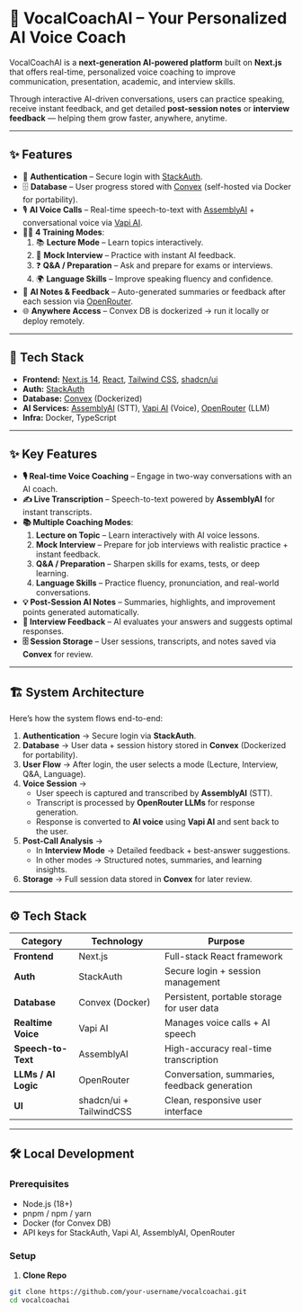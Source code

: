 # 🎤 VocalCoachAI – Your Personalized AI Voice Coach

VocalCoachAI is a **next-generation AI-powered platform** built on **Next.js** that offers real-time, personalized voice coaching to improve communication, presentation, academic, and interview skills.  

Through interactive AI-driven conversations, users can practice speaking, receive instant feedback, and get detailed **post-session notes** or **interview feedback** — helping them grow faster, anywhere, anytime.

---

## ✨ Features

- 🔑 **Authentication** – Secure login with [StackAuth](https://stackframe.dev/).
- 🗄️ **Database** – User progress stored with [Convex](https://convex.dev/) (self-hosted via Docker for portability).
- 🎙️ **AI Voice Calls** – Real-time speech-to-text with [AssemblyAI](https://www.assemblyai.com/) + conversational voice via [Vapi AI](https://vapi.ai/).
- 🧑‍🏫 **4 Training Modes**:
  1. 📚 **Lecture Mode** – Learn topics interactively.
  2. 💼 **Mock Interview** – Practice with instant AI feedback.
  3. ❓ **Q&A / Preparation** – Ask and prepare for exams or interviews.
  4. 🌍 **Language Skills** – Improve speaking fluency and confidence.
- 📝 **AI Notes & Feedback** – Auto-generated summaries or feedback after each session via [OpenRouter](https://openrouter.ai/).
- 🌐 **Anywhere Access** – Convex DB is dockerized → run it locally or deploy remotely.

---

## 🚀 Tech Stack

- **Frontend:** [Next.js 14](https://nextjs.org/), [React](https://react.dev/), [Tailwind CSS](https://tailwindcss.com/), [shadcn/ui](https://ui.shadcn.com/)  
- **Auth:** [StackAuth](https://stackframe.dev/)  
- **Database:** [Convex](https://convex.dev/) (Dockerized)  
- **AI Services:** [AssemblyAI](https://assemblyai.com/) (STT), [Vapi AI](https://vapi.ai/) (Voice), [OpenRouter](https://openrouter.ai/) (LLM)  
- **Infra:** Docker, TypeScript  

---


## ✨ Key Features

- **🎙️ Real-time Voice Coaching** – Engage in two-way conversations with an AI coach.  
- **✍️ Live Transcription** – Speech-to-text powered by **AssemblyAI** for instant transcripts.  
- **📚 Multiple Coaching Modes**:  
  1. **Lecture on Topic** – Learn interactively with AI voice lessons.  
  2. **Mock Interview** – Prepare for job interviews with realistic practice + instant feedback.  
  3. **Q&A / Preparation** – Sharpen skills for exams, tests, or deep learning.  
  4. **Language Skills** – Practice fluency, pronunciation, and real-world conversations.  
- **💡 Post-Session AI Notes** – Summaries, highlights, and improvement points generated automatically.  
- **🎯 Interview Feedback** – AI evaluates your answers and suggests optimal responses.  
- **🗄️ Session Storage** – User sessions, transcripts, and notes saved via **Convex** for review.  

---

## 🏗️ System Architecture

Here’s how the system flows end-to-end:

1. **Authentication** → Secure login via **StackAuth**.  
2. **Database** → User data + session history stored in **Convex** (Dockerized for portability).  
3. **User Flow** → After login, the user selects a mode (Lecture, Interview, Q&A, Language).  
4. **Voice Session** →  
   - User speech is captured and transcribed by **AssemblyAI** (STT).  
   - Transcript is processed by **OpenRouter LLMs** for response generation.  
   - Response is converted to **AI voice** using **Vapi AI** and sent back to the user.  
5. **Post-Call Analysis** →  
   - In **Interview Mode** → Detailed feedback + best-answer suggestions.  
   - In other modes → Structured notes, summaries, and learning insights.  
6. **Storage** → Full session data stored in **Convex** for later review.  

---

## ⚙️ Tech Stack

| Category          | Technology     | Purpose |
|-------------------|---------------|---------|
| **Frontend**      | Next.js       | Full-stack React framework |
| **Auth**          | StackAuth     | Secure login + session management |
| **Database**      | Convex (Docker) | Persistent, portable storage for user data |
| **Realtime Voice** | Vapi AI       | Manages voice calls + AI speech |
| **Speech-to-Text** | AssemblyAI    | High-accuracy real-time transcription |
| **LLMs / AI Logic** | OpenRouter   | Conversation, summaries, feedback generation |
| **UI**            | shadcn/ui + TailwindCSS | Clean, responsive user interface |

---

## 🛠️ Local Development

### Prerequisites
- Node.js (18+)
- pnpm / npm / yarn
- Docker (for Convex DB)
- API keys for StackAuth, Vapi AI, AssemblyAI, OpenRouter

### Setup

1. **Clone Repo**  
```bash
git clone https://github.com/your-username/vocalcoachai.git
cd vocalcoachai

